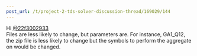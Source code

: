 ```yaml
---
post_url: /t/project-2-tds-solver-discussion-thread/169029/144
---
```

Hi [@22f3002933](/u/22f3002933)  
Files are less likely to change, but parameters are. For instance, GA1\_Q12, the zip file is less likely to change but the symbols to perform the aggregate on would be changed.